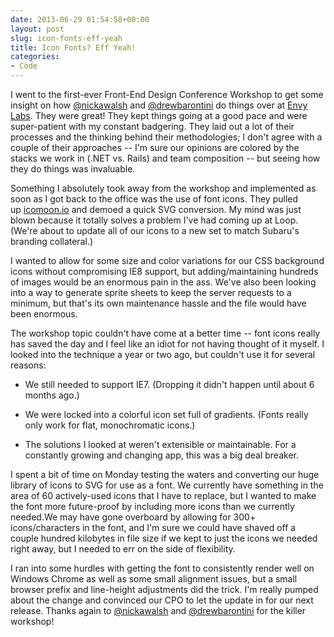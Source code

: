 ```yaml
---
date: 2013-06-29 01:54:58+00:00
layout: post
slug: icon-fonts-eff-yeah
title: Icon Fonts? Eff Yeah!
categories:
- Code
---
```


I went to the first-ever Front-End Design Conference Workshop to get some insight on how [@nickawalsh](https://twitter.com/nickawalsh) and [@drewbarontini](https://twitter.com/drewbarontini) do things over at [Envy Labs](http://envylabs.com/). They were great! They kept things going at a good pace and were super-patient with my constant badgering. They laid out a lot of their processes and the thinking behind their methodologies; I don't agree with a couple of their approaches -- I'm sure our opinions are colored by the stacks we work in (.NET vs. Rails) and team composition -- but seeing how they do things was invaluable.

Something I absolutely took away from the workshop and implemented as soon as I got back to the office was the use of font icons. They pulled up [icomoon.io](http://icomoon.io/) and demoed a quick SVG conversion. My mind was just blown because it totally solves a problem I've had coming up at Loop. (We're about to update all of our icons to a new set to match Subaru's branding collateral.)

I wanted to allow for some size and color variations for our CSS background icons without compromising IE8 support, but adding/maintaining hundreds of images would be an enormous pain in the ass. We've also been looking into a way to generate sprite sheets to keep the server requests to a minimum, but that's its own maintenance hassle and the file would have been enormous.

The workshop topic couldn't have come at a better time -- font icons really has saved the day and I feel like an idiot for not having thought of it myself. I looked into the technique a year or two ago, but couldn't use it for several reasons:



	
  * We still needed to support IE7. (Dropping it didn't happen until about 6 months ago.)

	
  * We were locked into a colorful icon set full of gradients. (Fonts really only work for flat, monochromatic icons.)

	
  * The solutions I looked at weren't extensible or maintainable. For a constantly growing and changing app, this was a big deal breaker.


I spent a bit of time on Monday testing the waters and converting our huge library of icons to SVG for use as a font. We currently have something in the area of 60 actively-used icons that I have to replace, but I wanted to make the font more future-proof by including more icons than we currently needed.We may have gone overboard by allowing for 300+ icons/characters in the font, and I'm sure we could have shaved off a couple hundred kilobytes in file size if we kept to just the icons we needed right away, but I needed to err on the side of flexibility.

I ran into some hurdles with getting the font to consistently render well on Windows Chrome as well as some small alignment issues, but a small browser prefix and line-height adjustments did the trick. I'm really pumped about the change and convinced our CPO to let the update in for our next release. Thanks again to [@nickawalsh](https://twitter.com/nickawalsh) and [@drewbarontini](https://twitter.com/drewbarontini) for the killer workshop!


